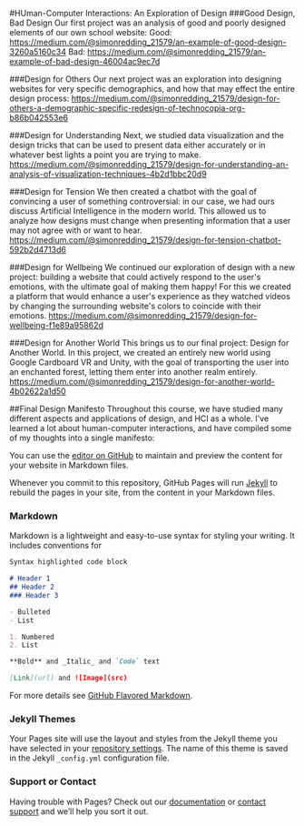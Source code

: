 #HUman-Computer Interactions: An Exploration of Design
###Good Design, Bad Design
Our first project was an analysis of good and poorly designed elements of our own school website:
Good: https://medium.com/@simonredding_21579/an-example-of-good-design-3260a5160c34 Bad: https://medium.com/@simonredding_21579/an-example-of-bad-design-46004ac9ec7d

###Design for Others
Our next project was an exploration into designing websites for very specific demographics, and how that may effect the entire design process: https://medium.com/@simonredding_21579/design-for-others-a-demographic-specific-redesign-of-technocopia-org-b86b042553e6

###Design for Understanding
Next, we studied data visualization and the design tricks that can be used to present data either accurately or in whatever best lights a point you are trying to make. https://medium.com/@simonredding_21579/design-for-understanding-an-analysis-of-visualization-techniques-4b2d1bbc20d9

###Design for Tension
We then created a chatbot with the goal of convincing a user of something controversial: in our case, we had ours discuss Artificial Intelligence in the modern world. This allowed us to analyze how designs must change when presenting information that a user may not agree with or want to hear. https://medium.com/@simonredding_21579/design-for-tension-chatbot-592b2d4713d6

###Design for Wellbeing
We continued our exploration of design with a new project: building a website that could actively respond to the user's emotions, with the ultimate goal of making them happy! For this we created a platform that would enhance a user's experience as they watched videos by changing the surrounding website's colors to coincide with their emotions. https://medium.com/@simonredding_21579/design-for-wellbeing-f1e89a95862d

###Design for Another World
This brings us to our final project: Design for Another World. In this project, we created an entirely new world using Google Cardboard VR and Unity, with the goal of transporting the user into an enchanted forest, letting them enter into another realm entirely. https://medium.com/@simonredding_21579/design-for-another-world-4b02622a1d50

##Final Design Manifesto
Throughout this course, we have studied many different aspects and applications of design, and HCI as a whole. I've learned a lot about human-computer interactions, and have compiled some of my thoughts into a single manifesto:





You can use the [editor on GitHub](https://github.com/sgredding/HCI-B2018-Portfolio/edit/master/README.md) to maintain and preview the content for your website in Markdown files.

Whenever you commit to this repository, GitHub Pages will run [Jekyll](https://jekyllrb.com/) to rebuild the pages in your site, from the content in your Markdown files.

### Markdown

Markdown is a lightweight and easy-to-use syntax for styling your writing. It includes conventions for

```markdown
Syntax highlighted code block

# Header 1
## Header 2
### Header 3

- Bulleted
- List

1. Numbered
2. List

**Bold** and _Italic_ and `Code` text

[Link](url) and ![Image](src)
```

For more details see [GitHub Flavored Markdown](https://guides.github.com/features/mastering-markdown/).

### Jekyll Themes

Your Pages site will use the layout and styles from the Jekyll theme you have selected in your [repository settings](https://github.com/sgredding/HCI-B2018-Portfolio/settings). The name of this theme is saved in the Jekyll `_config.yml` configuration file.

### Support or Contact

Having trouble with Pages? Check out our [documentation](https://help.github.com/categories/github-pages-basics/) or [contact support](https://github.com/contact) and we’ll help you sort it out.

